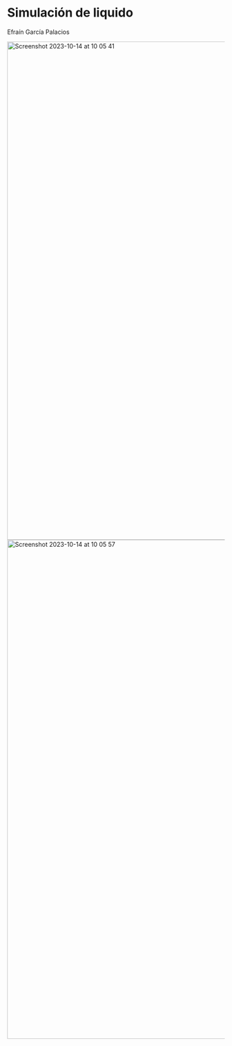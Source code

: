# Simulación de liquido
Efraín García Palacios

<img width="1153" alt="Screenshot 2023-10-14 at 10 05 41" src="https://github.com/pal-ef/com-sim/assets/63682116/0d6d7356-ce91-41cd-9504-38311793702c">

<img width="1155" alt="Screenshot 2023-10-14 at 10 05 57" src="https://github.com/pal-ef/com-sim/assets/63682116/a7d36418-ebb5-435e-af87-8fe75bee1857">
